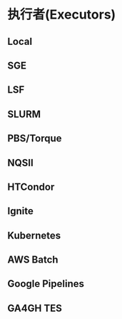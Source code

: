 # 执行者(Executors)
## Local
## SGE
## LSF
## SLURM
## PBS/Torque
## NQSII
## HTCondor
## Ignite
## Kubernetes
## AWS Batch
## Google Pipelines
## GA4GH TES

